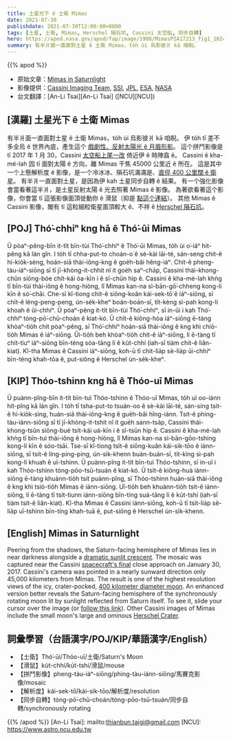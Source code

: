 ```yaml
---
title: 土星光下 ê 土衛 Mimas
date: 2021-07-30
publishdate: 2021-07-30T12:00:00+0800
tags: [土星, 土衛, Mimas, Herschel 隕石坑, Cassini 太空船, 同步自轉]
hero: https://apod.nasa.gov/apod/fap/image/1908/MimasPIA17213_fig1_1024.jpg
summary: 有半爿面一直面對土星 ê 土衛 Mimas，to̍h ùi 烏影彼爿 kā 咱睨。
---
```


{{% apod %}}

- 原始文章：[Mimas in Saturnlight](https://apod.nasa.gov/apod/ap210730.html)
- 影像提供：[Cassini Imaging Team](http://ciclops.org/), [SSI](http://www.spacescience.org/), [JPL](http://www.jpl.nasa.gov/), [ESA](http://www.esa.int/), [NASA](http://www.nasa.gov/)
- 台文翻譯：[An-Li Tsai][An-Li Tsai] ([NCU][NCU])

## [漢羅] 土星光下 ê 土衛 Mimas
有半爿面一直面對土星 ê 土衛 Mimas，to̍h ùi 烏影彼爿 kā 咱睨。
伊 to̍h tī 差不多全烏 ê 世界內底，產生這个 [戲劇性、反射太陽光 ê 月眉形影][dramatic sunlit crescent]。
這个拼鬥影像是 tī 2017 年 1 月 30，Cassini [太空船上尾一改][spacecraft's final] 倚近伊 ê 時陣翕 ê。
Cassini ê kha-mé-lah 囥 tī 面對太陽 ê 方向，離 Mimas 干焦 45000 公里近 ê 所在。
這是其中一个上懸解析度 ê 影像，是一个冷冰冰、隕石坑滿滿是、[直徑 400 公里闊 ê 衛星][400 kilometer diameter moon]。
有半爿一直面對土星，是因為伊 kah 土星同步自轉 ê 結果。
有一个強化影像會當看著這半爿，是土星反射太陽 ê 光去照著 Mimas ê 影像。
為著欲看著這个影像，你會當 tī 這張影像面頂徙動你 ê 滑鼠（抑是 [點這个連結][follow this link]）。
其他 Mimas ê Cassini 影像，閣有 tī 這粒細粒衛星面頂較大 ê、不祥 ê [Herschel 隕石坑][Herschel Crater t]。

## [POJ] Thó͘-chhiⁿ kng hā ê Thó͘-ūi Mimas
Ū pòaⁿ-pêng-bīn it-ti̍t bīn-tùi Thó͘-chhiⁿ ê Thó͘-ūi Mimas, to̍h ùi o͘-iáⁿ hit-pêng kā lán gîn.
I to̍h tī chha-put-to choán-o͘ ê sè-kài lāi-té, sán-seng chit-ê hì-kio̍k-sèng, hoán-siā thài-iông-kng ê goe̍h-bâi hêng-iáⁿ.
Chit-ê pheng-tàu-iáⁿ-siōng sī tī jī-khòng-it-chhit nî it goe̍h saⁿ-cha̍p, Cassini thài-khong-chûn siōng-bóe chi̍t-kái óa-kīn i ê sî-chūn hip ê.
Cassini ê kha-mé-lah khǹg tī bīn-tùi thài-iông ê hong-hiòng, lî Mimas kan-na sì-bān-gō͘-chheng kong-lí kīn ê só͘-chāi.
Che-sī kî-tiong chi̍t-ê siōng-koân kái-sek-tō͘ ê iáⁿ-siōng, sī chi̍t-ê léng-peng-peng, ún-se̍k-kheⁿ boán-boán-sī, ti̍t-kèng sì-pah kong-lí khoah ê ūi-chhiⁿ.
Ū pòaⁿ-pêng it-ti̍t bīn-tùi Thó͘-chhiⁿ, sī in-ūi i kah Thó͘-chhiⁿ tóng-pō͘-chū-choán ê kiat-kó.
Ū chi̍t-ê kiông-hòa iáⁿ-siōng ē-tàng khòaⁿ-tio̍h chit pòaⁿ-pêng, sī Thó͘-chhiⁿ hoán-siā thài-iông ê kng khì chiò-tio̍h Mimas ê iáⁿ-siōng.
Ūi-tio̍h beh khòaⁿ-tio̍h chit-ê iáⁿ-siōng, lí ē-tàng tī chit-tiuⁿ iáⁿ-siōng bīn-téng sóa-tāng lí ê ku̍t-chhí (iah-sī tiám chit-ê liân-kiat).
Kî-tha Mimas ê Cassini iáⁿ-siōng, koh-ū tī chit-lia̍p sè-lia̍p ūi-chhiⁿ bīn-téng khah-tōa ê, put-siông ê Herschel ún-se̍k-kheⁿ.

## [KIP] Thóo-tshinn kng hā ê Thóo-uī Mimas
Ū puànn-pîng-bīn it-ti̍t bīn-tuì Thóo-tshinn ê Thóo-uī Mimas, to̍h uì oo-iánn hit-pîng kā lán gîn.
I to̍h tī tsha-put-to tsuán-oo ê sè-kài lāi-té, sán-sing tsit-ê hì-kio̍k-sìng, huán-siā thài-iông-kng ê gue̍h-bâi hîng-iánn.
Tsit-ê phing-tàu-iánn-siōng sī tī jī-khòng-it-tshit nî it gue̍h sann-tsa̍p, Cassini thài-khong-tsûn siōng-bué tsi̍t-kái uá-kīn i ê sî-tsūn hip ê.
Cassini ê kha-mé-lah khǹg tī bīn-tuì thài-iông ê hong-hiòng, lî Mimas kan-na sì-bān-gōo-tshing kong-lí kīn ê sóo-tsāi.
Tse-sī kî-tiong tsi̍t-ê siōng-kuân kái-sik-tōo ê iánn-siōng, sī tsi̍t-ê líng-ping-ping, ún-si̍k-khenn buán-buán-sī, ti̍t-kìng sì-pah kong-lí khuah ê uī-tshinn.
Ū puànn-pîng it-ti̍t bīn-tuì Thóo-tshinn, sī in-uī i kah Thóo-tshinn tóng-pōo-tsū-tsuán ê kiat-kó.
Ū tsi̍t-ê kiông-huà iánn-siōng ē-tàng khuànn-tio̍h tsit puànn-pîng, sī Thóo-tshinn huán-siā thài-iông ê kng khì tsiò-tio̍h Mimas ê iánn-siōng.
Uī-tio̍h beh khuànn-tio̍h tsit-ê iánn-siōng, lí ē-tàng tī tsit-tiunn iánn-siōng bīn-tíng suá-tāng lí ê ku̍t-tshí (iah-sī tiám tsit-ê liân-kiat).
Kî-tha Mimas ê Cassini iánn-siōng, koh-ū tī tsit-lia̍p sè-lia̍p uī-tshinn bīn-tíng khah-tuā ê, put-siông ê Herschel ún-si̍k-khenn.


## [English] Mimas in Saturnlight
Peering from the shadows, the Saturn-facing hemisphere of Mimas lies in near darkness alongside a [dramatic sunlit crescent][dramatic sunlit crescent].
The mosaic was captured near the Cassini [spacecraft's final][spacecraft's final] close approach on January 30, 2017.
Cassini's camera was pointed in a nearly sunward direction only 45,000 kilometers from Mimas.
The result is one of the highest resolution views of the icy, crater-pocked, [400 kilometer diameter moon][400 kilometer diameter moon].
An enhanced version better reveals the Saturn-facing hemisphere of the synchronously rotating moon lit by sunlight reflected from Saturn itself.
To see it, slide your cursor over the image (or [follow this link][follow this link]).
Other Cassini images of Mimas include the small moon's large and ominous [Herschel Crater][Herschel Crater e].

## 詞彙學習（台語漢字/POJ/KIP/華語漢字/English）
- 【土衛】Thó͘-ūi/Thóo-uī/土衛/Saturn's Moon
- 【滑鼠】ku̍t-chhí/ku̍t-tshí/滑鼠/mouse
- 【拼鬥影像】pheng-tàu-iáⁿ-siōng/phing-tàu-iánn-siōng/馬賽克影像/mosaic
- 【解析度】kái-sek-tō͘/kái-sik-tōo/解析度/resolution
- 【同步自轉】tóng-pō͘-chū-choán/tóng-pōo-tsū-tsuán/同步自轉/synchronously rotating


{{% /apod %}}
[An-Li Tsai]: mailto:thianbun.taigi@gmail.com
[NCU]: https://www.astro.ncu.edu.tw

[dramatic sunlit crescent]:http://photojournal.jpl.nasa.gov/catalog/PIA17213
[spacecraft's final]:https://saturn.jpl.nasa.gov/resources/7580/
[400 kilometer diameter moon]:https://www.jpl.nasa.gov/news/news.php?feature=4342
[follow this link]:https://apod.nasa.gov/apod/fap/image/1908/MimasPIA17213_1024.jpg
[Herschel Crater e]:https://apod.nasa.gov/apod/ap210531.html
[Herschel Crater t]:https://apod.tw/daily/20210531/

